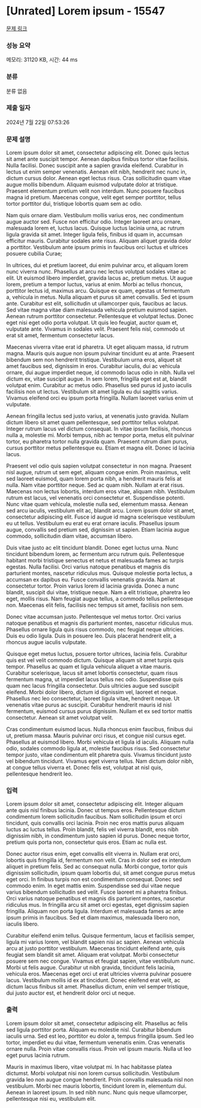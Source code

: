# [Unrated] Lorem ipsum - 15547 

[문제 링크](https://www.acmicpc.net/problem/15547) 

### 성능 요약

메모리: 31120 KB, 시간: 44 ms

### 분류

분류 없음

### 제출 일자

2024년 7월 22일 07:53:26

### 문제 설명

<p>Lorem ipsum dolor sit amet, consectetur adipiscing elit. Donec quis lectus sit amet ante suscipit tempor. Aenean dapibus finibus tortor vitae facilisis. Nulla facilisi. Donec suscipit ante a sapien gravida eleifend. Curabitur in lectus ut enim semper venenatis. Aenean elit nibh, hendrerit nec nunc in, dictum cursus dolor. Aenean eget lectus risus. Cras sollicitudin quam vitae augue mollis bibendum. Aliquam euismod vulputate dolor at tristique. Praesent elementum pretium velit non interdum. Nunc posuere faucibus magna id pretium. Maecenas congue, velit eget semper porttitor, tellus tortor porttitor dui, tristique lobortis quam sem ac odio.</p>

<p>Nam quis ornare diam. Vestibulum mollis varius eros, nec condimentum augue auctor sed. Fusce non efficitur odio. Integer laoreet arcu ornare, malesuada lorem et, luctus lacus. Quisque luctus lacinia urna, ac rutrum ligula gravida sit amet. Integer ligula felis, finibus id quam in, accumsan efficitur mauris. Curabitur sodales ante risus. Aliquam aliquet gravida dolor a porttitor. Vestibulum ante ipsum primis in faucibus orci luctus et ultrices posuere cubilia Curae;</p>

<p>In ultrices, dui et pretium laoreet, dui enim pulvinar arcu, et aliquam lorem nunc viverra nunc. Phasellus at arcu nec lectus volutpat sodales vitae ac elit. Ut euismod libero imperdiet, gravida lacus ac, pretium metus. Ut augue lorem, pretium a tempor luctus, varius at enim. Morbi ac tellus rhoncus, porttitor lectus id, maximus arcu. Quisque ex quam, egestas ut fermentum a, vehicula in metus. Nulla aliquam et purus sit amet convallis. Sed et ipsum ante. Curabitur est elit, sollicitudin ut ullamcorper quis, faucibus ac lacus. Sed vitae magna vitae diam malesuada vehicula pretium euismod sapien. Aenean rutrum porttitor consectetur. Pellentesque et volutpat lectus. Donec eget nisi eget odio porta volutpat. Ut quis leo feugiat, auctor quam et, vulputate ante. Vivamus in sodales velit. Praesent felis nisl, commodo ut erat sit amet, fermentum consectetur lacus.</p>

<p>Maecenas viverra vitae erat id pharetra. Ut eget aliquam massa, id rutrum magna. Mauris quis augue non ipsum pulvinar tincidunt eu at ante. Praesent bibendum sem non hendrerit tristique. Vestibulum urna eros, aliquet sit amet faucibus sed, dignissim in eros. Curabitur iaculis, dui ac vehicula ornare, dui augue imperdiet neque, id commodo lacus odio in nibh. Nulla vel dictum ex, vitae suscipit augue. In sem lorem, fringilla eget est at, blandit volutpat enim. Curabitur ac metus odio. Phasellus sed purus id justo iaculis facilisis non ut lectus. Vestibulum sit amet ligula eu dui sagittis varius. Vivamus eleifend orci eu ipsum porta fringilla. Nullam laoreet varius enim ut vulputate.</p>

<p>Aenean fringilla lectus sed justo varius, at venenatis justo gravida. Nullam dictum libero sit amet quam pellentesque, sed porttitor tellus volutpat. Integer rutrum lacus vel dictum consequat. In vitae ipsum facilisis, rhoncus nulla a, molestie mi. Morbi tempus, nibh ac tempor porta, metus elit pulvinar tortor, eu pharetra tortor nulla gravida quam. Praesent rutrum diam purus, cursus porttitor metus pellentesque eu. Etiam et magna elit. Donec id lacinia lacus.</p>

<p>Praesent vel odio quis sapien volutpat consectetur in non magna. Praesent nisl augue, rutrum ut sem eget, aliquam congue enim. Proin maximus, velit sed laoreet euismod, quam lorem porta nibh, a hendrerit mauris felis at nulla. Nam vitae porttitor neque. Sed ac quam nibh. Nullam at erat risus. Maecenas non lectus lobortis, interdum eros vitae, aliquam nibh. Vestibulum rutrum est lacus, vel venenatis orci consectetur et. Suspendisse potenti. Nunc vitae quam vehicula, molestie nulla sed, elementum massa. Aenean sed arcu iaculis, vestibulum elit ac, blandit arcu. Lorem ipsum dolor sit amet, consectetur adipiscing elit. Fusce id augue id magna scelerisque vestibulum eu ut tellus. Vestibulum eu erat eu erat ornare iaculis. Phasellus ipsum augue, convallis sed pretium sed, dignissim ut sapien. Etiam lacinia augue commodo, sollicitudin diam vitae, accumsan libero.</p>

<p>Duis vitae justo ac elit tincidunt blandit. Donec eget luctus urna. Nunc tincidunt bibendum lorem, ac fermentum arcu rutrum quis. Pellentesque habitant morbi tristique senectus et netus et malesuada fames ac turpis egestas. Nulla facilisi. Orci varius natoque penatibus et magnis dis parturient montes, nascetur ridiculus mus. Quisque molestie porta lectus, a accumsan ex dapibus eu. Fusce convallis venenatis gravida. Nam at consectetur tortor. Proin varius lorem id lacinia gravida. Donec a nunc blandit, suscipit dui vitae, tristique neque. Nam a elit tristique, pharetra leo eget, mollis risus. Nam feugiat augue tellus, a commodo tellus pellentesque non. Maecenas elit felis, facilisis nec tempus sit amet, facilisis non sem.</p>

<p>Donec vitae accumsan justo. Pellentesque vel metus tortor. Orci varius natoque penatibus et magnis dis parturient montes, nascetur ridiculus mus. Phasellus ornare ligula quis risus commodo, nec feugiat neque ultricies. Duis eu odio ligula. Duis in posuere leo. Duis placerat hendrerit elit, a rhoncus augue iaculis vulputate.</p>

<p>Quisque eget metus luctus, posuere tortor ultrices, lacinia felis. Curabitur quis est vel velit commodo dictum. Quisque aliquam sit amet turpis quis tempor. Phasellus ac quam et ligula vehicula aliquet a vitae mauris. Curabitur scelerisque, lacus sit amet lobortis consectetur, quam risus fermentum magna, ut imperdiet lacus tellus nec odio. Suspendisse quis quam nec lacus fringilla consectetur. Duis ultricies augue sed suscipit eleifend. Morbi dolor libero, dictum id dignissim vel, laoreet et neque. Phasellus nec leo consectetur, laoreet ligula vitae, hendrerit neque. Ut venenatis vitae purus ac suscipit. Curabitur hendrerit mauris id nisl fermentum, euismod cursus purus dignissim. Nullam et ex sed tortor mattis consectetur. Aenean sit amet volutpat velit.</p>

<p>Cras condimentum euismod lacus. Nulla rhoncus enim faucibus, finibus dui ut, pretium massa. Mauris pulvinar orci risus, et congue nisl cursus eget. Phasellus at euismod libero. Morbi vehicula et ligula id iaculis. Aliquam nulla odio, sodales commodo ligula at, molestie faucibus risus. Sed consectetur tempor justo, vitae condimentum elit pharetra quis. Vivamus tincidunt justo vel bibendum tincidunt. Vivamus eget viverra tellus. Nam dictum dolor nibh, at congue tellus viverra et. Donec felis est, volutpat at nisl quis, pellentesque hendrerit leo.</p>

### 입력 

 <p>Lorem ipsum dolor sit amet, consectetur adipiscing elit. Integer aliquam ante quis nisl finibus lacinia. Donec ut tempus eros. Pellentesque dictum condimentum lorem sollicitudin faucibus. Nam sollicitudin ipsum et orci tincidunt, quis convallis orci lacinia. Proin nec eros mattis purus aliquam luctus ac luctus tellus. Proin blandit, felis vel viverra blandit, eros nibh dignissim nibh, in condimentum justo sapien id purus. Donec neque tortor, pretium quis porta non, consectetur quis eros. Etiam ac nulla est.</p>

<p>Donec auctor risus enim, eget convallis elit viverra in. Nullam erat orci, lobortis quis fringilla id, fermentum non velit. Cras in dolor sed ex interdum aliquet in pretium felis. Sed ac consequat nulla. Morbi congue, tortor quis dignissim sollicitudin, ipsum quam lobortis dui, sit amet congue purus metus eget orci. In finibus turpis non est condimentum consequat. Donec sed commodo enim. In eget mattis enim. Suspendisse sed dui vitae neque varius bibendum sollicitudin sed velit. Fusce laoreet mi a pharetra finibus. Orci varius natoque penatibus et magnis dis parturient montes, nascetur ridiculus mus. In fringilla arcu sit amet orci egestas, eget dignissim sapien fringilla. Aliquam non porta ligula. Interdum et malesuada fames ac ante ipsum primis in faucibus. Sed et diam maximus, malesuada libero non, iaculis libero.</p>

<p>Curabitur eleifend enim tellus. Quisque fermentum, lacus et facilisis semper, ligula mi varius lorem, vel blandit sapien nisi ac sapien. Aenean vehicula arcu at justo porttitor vestibulum. Maecenas tincidunt eleifend ante, quis feugiat sem blandit sit amet. Aliquam erat volutpat. Morbi consectetur posuere sem nec congue. Vivamus et feugiat sapien, vitae vestibulum nunc. Morbi ut felis augue. Curabitur ut nibh gravida, tincidunt felis lacinia, vehicula eros. Maecenas eget orci ut erat ultricies viverra pulvinar posuere lacus. Vestibulum mollis id ex at tincidunt. Donec eleifend erat velit, ac dictum lacus finibus sit amet. Phasellus dictum, enim vel semper tristique, dui justo auctor est, et hendrerit dolor orci ut neque.</p>

### 출력 

 <p>Lorem ipsum dolor sit amet, consectetur adipiscing elit. Phasellus ac felis sed ligula porttitor porta. Aliquam eu molestie nisl. Curabitur bibendum iaculis urna. Sed est leo, porttitor eu dolor a, tempus fringilla ipsum. Sed leo tortor, imperdiet eu dui vitae, fermentum venenatis enim. Cras venenatis ornare nulla. Proin vitae convallis risus. Proin vel ipsum mauris. Nulla ut leo eget purus lacinia rutrum.</p>

<p>Mauris in maximus libero, vitae volutpat mi. In hac habitasse platea dictumst. Morbi volutpat nisi non lorem cursus sollicitudin. Vestibulum gravida leo non augue congue hendrerit. Proin convallis malesuada nisl non vestibulum. Morbi nec mauris lobortis, tincidunt lorem in, elementum dui. Aenean in laoreet ipsum. In sed nibh nunc. Nunc quis neque ullamcorper, pellentesque nisi eu, vestibulum elit.</p>


